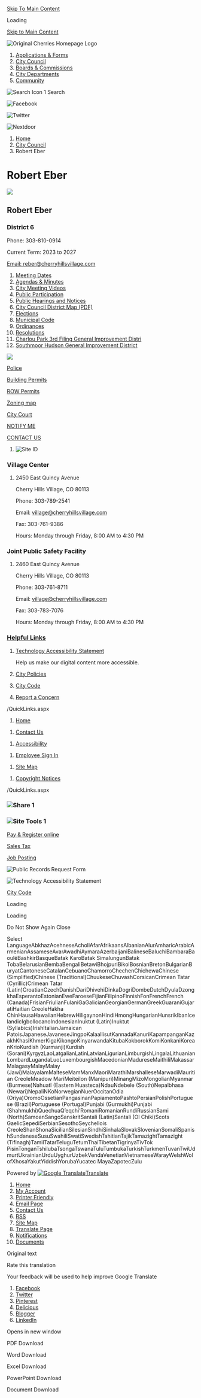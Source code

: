 [Skip To Main Content](https://www.cherryhillsvillage.com/340/Robert-Eber/)

Loading

[Skip to Main Content](https://www.cherryhillsvillage.com/340/Robert-Eber/)

![Original Cherries Homepage Logo](https://www.cherryhillsvillage.com/ImageRepository/Document?documentID=28)

1. [Applications &amp; Forms](https://www.cherryhillsvillage.com/27/Applications-Forms)
2. [City Council](https://www.cherryhillsvillage.com/101/City-Council)
3. [Boards &amp; Commissions](https://www.cherryhillsvillage.com/31/Boards-Commissions)
4. [City Departments](https://www.cherryhillsvillage.com/35/City-Departments)
5. [Community](https://www.cherryhillsvillage.com/9/Community)

![Search Icon 1](https://www.cherryhillsvillage.com/ImageRepository/Document?documentID=35) Search

![Facebook](https://www.cherryhillsvillage.com/ImageRepository/Document?documentID=41)

![Twitter](https://www.cherryhillsvillage.com/ImageRepository/Document?documentID=37)

![Nextdoor](https://www.cherryhillsvillage.com/ImageRepository/Document?documentID=2650)

1. [Home](https://www.cherryhillsvillage.com)
2. [City Council](https://www.cherryhillsvillage.com/101/City-Council)
3. Robert Eber

# Robert Eber

![](https://www.cherryhillsvillage.com/ImageRepository/Document?documentID=4694)

## Robert Eber

### District 6

Phone: 303-810-0914

Current Term: 2023 to 2027

[Email: reber@cherryhillsvillage.com](mailto:reber@cherryhillsvillage.com)

01. [Meeting Dates](https://www.cherryhillsvillage.com/345/Meeting-Dates)
02. [Agendas &amp; Minutes](https://www.cherryhillsvillage.com/AgendaCenter)
03. [City Meeting Videos](https://www.cherryhillsvillage.com/501/City-Meeting-Videos)
04. [Public Participation](https://www.cherryhillsvillage.com/405/Public-Participation)
05. [Public Hearings and Notices](https://www.cherryhillsvillage.com/407/Public-Hearings-and-Notices)
06. [City Council District Map (PDF)](https://www.cherryhillsvillage.com/DocumentCenter/View/87)
07. [Elections](https://www.cherryhillsvillage.com/153/Election-Information)
08. [Municipal Code](https://library.municode.com/co/cherry_hills_village/codes/municipal_code)
09. [Ordinances](https://www.cherryhillsvillage.com/Archive.aspx?AMID=45)
10. [Resolutions](https://www.cherryhillsvillage.com/Archive.aspx?AMID=46)
11. [Charlou Park 3rd Filing General Improvement Distri](https://www.cherryhillsvillage.com/502/Charlou-Park-3rd-Filing-General-Improvem)
12. [Southmoor Hudson General Improvement District](https://www.cherryhillsvillage.com/559/Southmoor-Hudson-General-Improvement-Dis)

![](https://www.cherryhillsvillage.com/ImageRepository/Document?documentID=1871)

[Police](https://crimewatch.net/us/co/arapahoe/cherry-hills-village-pd)

[Building Permits](https://www.cherryhillsvillage.com/421/Building-Permits)

[ROW Permits](https://www.cherryhillsvillage.com/172/Public-Right-of-Way-Permits)

[Zoning map](https://www.cherryhillsvillage.com/DocumentCenter/View/1873)

[City Court](https://www.cherryhillsvillage.com/270/Municipal-Court)

[NOTIFY ME](https://www.cherryhillsvillage.com/list.aspx)

[CONTACT US](https://www.cherryhillsvillage.com/FormCenter/Administration-7/Send-Us-a-Message-47)

1. ![Site ID](https://www.cherryhillsvillage.com/ImageRepository/Document?documentID=73)

### Village Center

1. 2450 East Quincy Avenue
   
   Cherry Hills Village, CO 80113
   
   Phone: 303-789-2541
   
   Email: [village@cherryhillsvillage.com](mailto:village@cherryhillsvillage.com) 
   
   Fax: 303-761-9386
   
   Hours: Monday through Friday, 8:00 AM to 4:30 PM

### Joint Public Safety Facility

1. 2460 East Quincy Avenue
   
   Cherry Hills Village, CO 80113
   
   Phone: 303-761-8711
   
   Email: [village@cherryhillsvillage.com](mailto:village@cherryhillsvillage.com) 
   
   Fax: 303-783-7076
   
   Hours: Monday through Friday, 8:00 AM to 4:30 PM

### [Helpful Links](https://www.cherryhillsvillage.com/QuickLinks.aspx?CID=18)

1. [Technology Accessibility Statement](https://www.cherryhillsvillage.com/604/Technology-Accessibility-Statement)
   
   Help us make our digital content more accessible.
2. [City Policies](https://www.cherryhillsvillage.com/373/City-Policies)
3. [City Code](https://library.municode.com/co/cherry_hills_village/codes/municipal_code)
4. [Report a Concern](https://www.cherryhillsvillage.com/FormCenter/Administration-7/Send-Us-a-Message-47)

/QuickLinks.aspx

1. [Home](https://www.cherryhillsvillage.com)

<!--THE END-->

1. [Contact Us](https://www.cherryhillsvillage.com/FormCenter/Administration-7/Send-Us-a-Message-47)

<!--THE END-->

1. [Accessibility](https://www.cherryhillsvillage.com/631)

<!--THE END-->

1. [Employee Sign In](https://www.cherryhillsvillage.com/myaccount)

<!--THE END-->

1. [Site Map](https://www.cherryhillsvillage.com/sitemap)

<!--THE END-->

1. [Copyright Notices](https://www.cherryhillsvillage.com/site/copyright)

/QuickLinks.aspx

### ![Share 1](https://www.cherryhillsvillage.com/ImageRepository/Document?documentID=75)

### ![Site Tools 1](https://www.cherryhillsvillage.com/ImageRepository/Document?documentID=77)

[Pay &amp; Register online](https://www.cherryhillsvillage.com/414/Online-Payments)

[Sales Tax](https://www.cherryhillsvillage.com/214/Sales-Taxes)

[Job Posting](https://careers.cherryhillsvillage.com)

![Public Records Request Form](https://www.cherryhillsvillage.com/ImageRepository/Document?documentID=5728)

![Technology Accessibility Statement](https://www.cherryhillsvillage.com/ImageRepository/Document?documentID=5793)

[City Code](https://library.municode.com/co/cherry_hills_village/codes/municipal_code)

Loading

Loading

Do Not Show Again Close

Select LanguageAbkhazAcehneseAcholiAfarAfrikaansAlbanianAlurAmharicArabicArmenianAssameseAvarAwadhiAymaraAzerbaijaniBalineseBaluchiBambaraBaouléBashkirBasqueBatak KaroBatak SimalungunBatak TobaBelarusianBembaBengaliBetawiBhojpuriBikolBosnianBretonBulgarianBuryatCantoneseCatalanCebuanoChamorroChechenChichewaChinese (Simplified)Chinese (Traditional)ChuukeseChuvashCorsicanCrimean Tatar (Cyrillic)Crimean Tatar (Latin)CroatianCzechDanishDariDhivehiDinkaDogriDombeDutchDyulaDzongkhaEsperantoEstonianEweFaroeseFijianFilipinoFinnishFonFrenchFrench (Canada)FrisianFriulianFulaniGaGalicianGeorgianGermanGreekGuaraniGujaratiHaitian CreoleHakha ChinHausaHawaiianHebrewHiligaynonHindiHmongHungarianHunsrikIbanIcelandicIgboIlocanoIndonesianInuktut (Latin)Inuktut (Syllabics)IrishItalianJamaican PatoisJapaneseJavaneseJingpoKalaallisutKannadaKanuriKapampanganKazakhKhasiKhmerKigaKikongoKinyarwandaKitubaKokborokKomiKonkaniKoreanKrioKurdish (Kurmanji)Kurdish (Sorani)KyrgyzLaoLatgalianLatinLatvianLigurianLimburgishLingalaLithuanianLombardLugandaLuoLuxembourgishMacedonianMadureseMaithiliMakassarMalagasyMalayMalay (Jawi)MalayalamMalteseMamManxMaoriMarathiMarshalleseMarwadiMauritian CreoleMeadow MariMeiteilon (Manipuri)MinangMizoMongolianMyanmar (Burmese)Nahuatl (Eastern Huasteca)NdauNdebele (South)Nepalbhasa (Newari)NepaliNKoNorwegianNuerOccitanOdia (Oriya)OromoOssetianPangasinanPapiamentoPashtoPersianPolishPortuguese (Brazil)Portuguese (Portugal)Punjabi (Gurmukhi)Punjabi (Shahmukhi)QuechuaQʼeqchiʼRomaniRomanianRundiRussianSami (North)SamoanSangoSanskritSantali (Latin)Santali (Ol Chiki)Scots GaelicSepediSerbianSesothoSeychellois CreoleShanShonaSicilianSilesianSindhiSinhalaSlovakSlovenianSomaliSpanishSundaneseSusuSwahiliSwatiSwedishTahitianTajikTamazightTamazight (Tifinagh)TamilTatarTeluguTetumThaiTibetanTigrinyaTivTok PisinTonganTshilubaTsongaTswanaTuluTumbukaTurkishTurkmenTuvanTwiUdmurtUkrainianUrduUyghurUzbekVendaVenetianVietnameseWarayWelshWolofXhosaYakutYiddishYorubaYucatec MayaZapotecZulu

Powered by [![Google Translate](https://www.gstatic.com/images/branding/googlelogo/1x/googlelogo_color_42x16dp.png)Translate](https://translate.google.com)

<!--THE END-->

01. [Home](https://www.cherryhillsvillage.com)
02. [My Account](https://www.cherryhillsvillage.com/MyAccount)
03. [Printer Friendly](https://www.cherryhillsvillage.com/340/Robert-Eber/)
04. [Email Page](https://www.cherryhillsvillage.com/EmailPage)
05. [Contact Us](https://www.cherryhillsvillage.com/directory.aspx)
06. [RSS](https://www.cherryhillsvillage.com/rss.aspx)
07. [Site Map](https://www.cherryhillsvillage.com/SiteMap)
08. [Translate Page](https://www.cherryhillsvillage.com/340/Robert-Eber/)
09. [Notifications](https://www.cherryhillsvillage.com/list.aspx)
10. [Documents](https://www.cherryhillsvillage.com/DocumentCenter)

Original text

Rate this translation

Your feedback will be used to help improve Google Translate

1. [Facebook](https://www.cherryhillsvillage.com/Layout/WidgetShare/ShareLink/Facebook)
2. [Twitter](https://www.cherryhillsvillage.com/Layout/WidgetShare/ShareLink/Twitter)
3. [Pinterest](https://www.cherryhillsvillage.com/Layout/WidgetShare/ShareLink/Pinterest)
4. [Delicious](https://www.cherryhillsvillage.com/Layout/WidgetShare/ShareLink/Delicious)
5. [Blogger](https://www.cherryhillsvillage.com/Layout/WidgetShare/ShareLink/Blogger)
6. [LinkedIn](https://www.cherryhillsvillage.com/Layout/WidgetShare/ShareLink/LinkedIn)

Opens in new window

PDF Download

Word Download

Excel Download

PowerPoint Download

Document Download